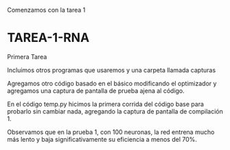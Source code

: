 Comenzamos con la tarea 1
# TAREA-1-RNA
Primera Tarea

Incluimos otros programas que usaremos y una carpeta llamada capturas

Agregamos otro código basado en el básico modificando el optimizador y agregamos una captura de pantalla de prueba ajena al código.

En el código temp.py hicimos la primera corrida del código base para probarlo sin cambiar nada, agregando la captura de pantalla de compilación 1.

Observamos que en la prueba 1, con 100 neuronas, la red entrena mucho más lento y baja significativamente su eficiencia a menos del 70%.